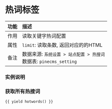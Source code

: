 # 热词标签
|功能| 描述|
| :------------- |:-------------|
| 作用      | 读取关键字热词配置 |
| 属性      | `limit`: 读取条数, 返回对应的的HTML |  
| 备注 | 数据来源: `系统设置 > 站点配置 > 热搜词` <br/> 数据表: `pinecms_setting`   |   


### 实例说明 

### 获取所有热搜词
```jettemplatelanguage
{{ yield hotwords() }}
```
